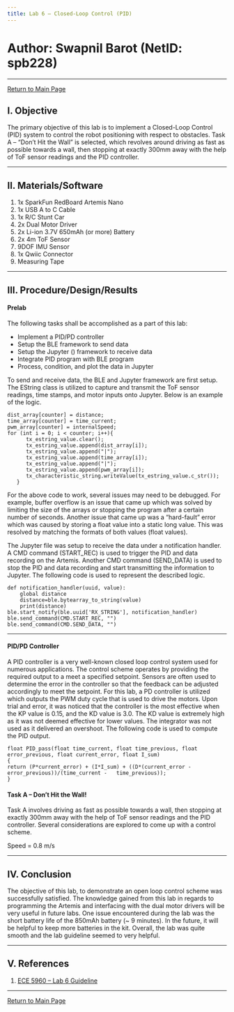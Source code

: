 ```yaml
---
title: Lab 6 – Closed-Loop Control (PID)
---
```

# Author: Swapnil Barot (NetID: spb228)
---

[Return to Main Page](https://spbarot.github.io/)

## I. Objective

The primary objective of this lab is to implement a Closed-Loop Control (PID) system to control the robot positioning with respect to obstacles. Task A – “Don’t Hit the Wall” is selected, which revolves around driving as fast as possible towards a wall, then stopping at exactly 300mm away with the help of ToF sensor readings and the PID controller.

---

## II. Materials/Software

1. 1x SparkFun RedBoard Artemis Nano
2. 1x USB A to C Cable
3. 1x R/C Stunt Car
4. 2x Dual Motor Driver
5. 2x Li-ion 3.7V 650mAh (or more) Battery
6. 2x 4m ToF Sensor
7. 9DOF IMU Sensor
9. 1x Qwiic Connector
10. Measuring Tape

---

## III. Procedure/Design/Results
#### Prelab 

The following tasks shall be accomplished as a part of this lab: 
* Implement a PID/PD controller 
* Setup the BLE framework to send data
* Setup the Jupyter () framework to receive data 
* Integrate PID program with BLE program
* Process, condition, and plot the data in Jupyter

To send and receive data, the BLE and Jupyter framework are first setup. The EString class is utilized to capture and transmit the ToF sensor readings, time stamps, and motor inputs onto Jupyter. Below is an example of the logic. 

```
dist_array[counter] = distance;
time_array[counter] = time_current;
pwm_array[counter] = internalSpeed;
for (int i = 0; i < counter; i++){
      tx_estring_value.clear();
      tx_estring_value.append(dist_array[i]);
      tx_estring_value.append("|");
      tx_estring_value.append(time_array[i]);
      tx_estring_value.append("|");
      tx_estring_value.append(pwm_array[i]);
      tx_characteristic_string.writeValue(tx_estring_value.c_str());
   }
```

For the above code to work, several issues may need to be debugged. For example, buffer overflow is an issue that came up which was solved by limiting the size of the arrays or stopping the program after a certain number of seconds. Another issue that came up was a “hard-fault” error which was caused by storing a float value into a static long value. This was resolved by matching the formats of both values (float values). 

The Jupyter file was setup to receive the data under a notification handler. A CMD command (START_REC) is used to trigger the PID and data recording on the Artemis. Another CMD command (SEND_DATA) is used to stop the PID and data recording and start transmitting the information to Jupyter. The following code is used to represent the described logic. 

```
def notification_handler(uuid, value):
    global distance
    distance=ble.bytearray_to_string(value) 
    print(distance)
ble.start_notify(ble.uuid['RX_STRING'], notification_handler)
ble.send_command(CMD.START_REC, "")
ble.send_command(CMD.SEND_DATA, "")

```
---

#### PID/PD Controller 

A PID controller is a very well-known closed loop control system used for numerous applications. The control scheme operates by providing the required output to a meet a specified setpoint. Sensors are often used to determine the error in the controller so that the feedback can be adjusted accordingly to meet the setpoint. For this lab, a PD controller is utilized which outputs the PWM duty cycle that is used to drive the motors.  Upon trial and error, it was noticed that the controller is the most effective when the KP value is 0.15, and the KD value is 3.0. The KD value is extremely high as it was not deemed effective for lower values. The integrator was not used as it delivered an overshoot. The following code is used to compute the PID output. 
```
float PID_pass(float time_current, float time_previous, float error_previous, float current_error, float I_sum) 
{
return (P*current_error) + (I*I_sum) + ((D*(current_error - error_previous))/(time_current -   time_previous));
}
```



#### Task A – Don’t Hit the Wall! 

Task A involves driving as fast as possible towards a wall, then stopping at exactly 300mm away with the help of ToF sensor readings and the PID controller. Several considerations are explored to come up with a control scheme. 

Speed = 0.8 m/s

---

## IV. Conclusion

The objective of this lab, to demonstrate an open loop control scheme was successfully satisfied. The knowledge gained from this lab in regards to programming the Artemis and interfacing with the dual motor drivers will be very useful in future labs. One issue encountered during the lab was the short battery life of the 850mAh battery (~ 9 minutes). In the future, it will be helpful to keep more batteries in the kit. Overall, the lab was quite smooth and the lab guideline seemed to very helpful. 

---

## V. References

1. [ECE 5960 – Lab 6 Guideline](https://cei-lab.github.io/ECE4960-2022/Lab6.html)

---

[Return to Main Page](https://spbarot.github.io/)



